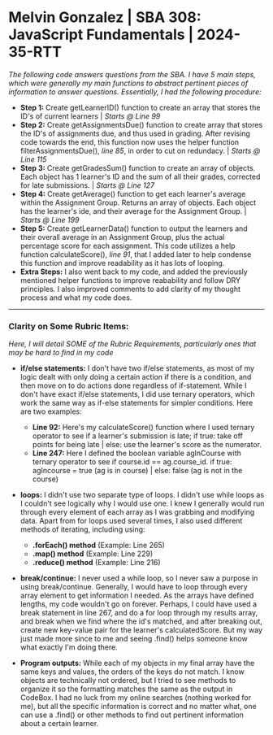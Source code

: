 # Melvin Gonzalez | SBA 308: JavaScript Fundamentals | 2024-35-RTT

*The following code answers questions from the SBA. I have 5 main steps, which were generally my main functions to abstract pertinent pieces of information to answer questions. Essentially, I had the following procedure:*  
 * **Step 1:** Create getLearnerID() function to create an array that stores the ID's of current learners | *Starts @ Line 99*
 * **Step 2:** Create getAssignmentsDue() function to create array that stores the ID's of assignments due, and thus used in grading. After revising code towards the end, this function now uses the helper function filterAssignmentsDue(), *line 85*, in order to cut on redundacy. | *Starts @ Line 115*
 * **Step 3:** Create getGradesSum() function to create an array of objects. Each object has 1 learner's ID and the sum of all their grades, corrected for late submissions. | *Starts @ Line 127*
 * **Step 4:** Create getAverage() function to get each learner's average within the Assignment Group. Returns an array of objects. Each object has the learner's ide, and their average for the Assignment Group. | *Starts @ Line 199*
 * **Step 5:** Create getLearnerData() function to output the learners and their overall average in an Assignment Group, plus the actual percentage score for each assignment. This code utilizes a help function calculateScore(), *line 91*, that I added later to help condense this function and improve readability as it has lots of looping.
 * **Extra Steps:** I also went back to my code, and added the previously mentioned helper functions to improve reabability and follow DRY principles. I also improved comments to add clarity of my thought process and what my code does. 

 ---  

 ### Clarity on Some Rubric Items:
 *Here, I will detail SOME of the Rubric Requirements, particularly ones that may be hard to find in my code*  
 * **if/else statements:** I don't have two if/else statements, as most of my logic dealt with only doing a certain action if there is a condition, and then move on to do actions done regardless of if-statement. While I don't have exact if/else statements, I did use ternary operators, which work the same way as if-else statements for simpler conditions. Here are two examples:  
    * **Line 92:** Here's my calculateScore() function where I used ternary operator to see if a learner's submission is late; if true: take off points for being late | else: use the learner's score as the numerator.
    * **Line 247:** Here I defined the boolean variable agInCourse with ternary operator to see if course.id == ag.course_id. if true: agIncourse = true (ag is in course) | else: false (ag is not in the course)  

* **loops:** I didn't use two separate type of loops. I didn't use while loops as I couldn't see logically why I would use one. I knew I generally would run through every element of each array as I was grabbing and modifying data. Apart from for loops used several times, I also used different methods of iterating, including using:  
    * **.forEach() method** (Example: Line 265)
    * **.map() method** (Example: Line 229)
    * **.reduce() method** (Example: Line 216)

* **break/continue:** I never used a while loop, so I never saw a purpose in using break/continue. Generally, I would have to loop through every array element to get information I needed. As the arrays have defined lengths, my code wouldn't go on forever. Perhaps, I could have used a break statement in line 267, and do a for loop through my results array, and break when we find where the id's matched, and after breaking out, create new key-value pair for the learner's calculatedScore. But my way just made more since to me and seeing .find() helps someone know what exactly I'm doing there.

* **Program outputs:** While each of my objects in my final array have the same keys and values, the orders of the keys do not match. I know objects are technically not ordered, but I tried to see methods to organize it so the formatting matches the same as the output in CodeBox. I had no luck from my online searches (nothing worked for me), but all the specific information is correct and no matter what, one can use a .find() or other methods to find out pertinent information about a certain learner.


